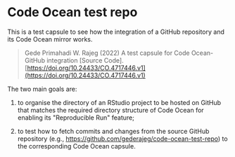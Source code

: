 # Code Ocean test repo

This is a test capsule to see how the integration of a GitHub repository and its Code Ocean mirror works. 

> Gede Primahadi W. Rajeg (2022) A test capsule for Code Ocean-GitHub integration [Source Code]. [https://doi.org/10.24433/CO.4717446.v1](https://doi.org/10.24433/CO.4717446.v1)

The two main goals are:

1. to organise the directory of an RStudio project to be hosted on GitHub that matches the required directory structure of Code Ocean for enabling its "Reproducible Run" feature;

1. to test how to fetch commits and changes from the source GitHub repository (e.g., https://github.com/gederajeg/code-ocean-test-repo) to the corresponding Code Ocean capsule.


